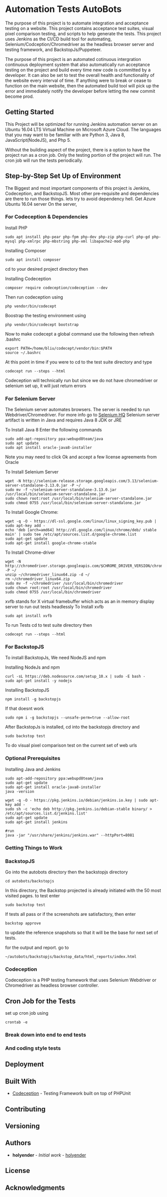 # Automation Tests AutoBots

The purpose of this project is to automate integration and acceptance testing on a website.  This project contains acceptance test suites, visual pixel comparison testing, and scripts to help generate the tests. This project uses Jenkins as the CI/CD build tool for automating, Selenium/Codception/Chromedriver as the headless browser server and testing framework, and BackstopJs/Puppeteer.

The purpose of this project is an automated cotinuous intergration continuous deployment system that also automatically run acceptance testing on the project and build every time new code is committed by a developer. It can also be set to test the overall health and functionality of the website every interval of time.  If anything were to break or cease to function on the main website, then the automated build tool will pick up the error and immediately notify the developer before letting the new commit become prod.

## Getting Started

This Project will be optimized for running Jenkins automation server on an Ubuntu 16.04 LTS Virtual Machine on Microsoft Azure Cloud. The languages that you may want to be familiar with are Python 3, Java 8, JavaScript(NodeJS), and Php 5.

Without the building aspect of the project, there is a option to have the project run as a cron job. Only the testing portion of the project will run. The cron job will run the tests periodically.

## Step-by-Step Set Up of Environment

The Biggest and most important components of this project is Jenkins, Codeception, and BackstopJS. Most other pre-requisite and dependencies are there to run those things. lets try to avoid dependency hell.
Get Azure Ubuntu 16.04 server
On the server,

### For Codeception & Dependencies

Install PHP

```
sudo apt install php-pear php-fpm php-dev php-zip php-curl php-gd php-mysql php-xmlrpc php-mbstring php-xml libapache2-mod-php
```

Installing Composer

```
sudo apt install composer
```


cd to your desired project directory then

Installing Codeception
```
composer require codeception/codeception --dev
```
Then run codeception using
```
php vendor/bin/codecept
```
Boostrap the testing environment using
```
php vendor/bin/codecept bootstrap
```
Now to make codecept a global command use the following then refresh .bashrc
```
export PATH=/home/bliu/codecept/vendor/bin:$PATH
source ~/.bashrc
```
At this point in time if you were to cd to the test suite directory and type
```
codecept run --steps --html
```
Codeception will technically run but since we do not have chromedriver or selenium set up, it will just return errors

### For Selenium Server

The Selenium server automates browsers. The server is needed to run Webdriver/Chromedriver. For more info go to [Selenium HQ](www.selemiumhq.org)
Selenium server artifact is written in Java and requires Java 8 JDK or JRE

To Install Java 8 Enter the following commands
```
sudo add-apt-repository ppa:webupd8team/java
sudo apt update
sudo apt install oracle-java8-installer
```
Note you may need to click Ok and accept a few license agreements from Oracle

To Install Selenium Server
```
wget -N http://selenium-release.storage.googleapis.com/3.13/selenium-server-standalone-3.13.0.jar -P ~/
sudo mv -f ~/selenium-server-standalone-3.13.0.jar /usr/local/bin/selenium-server-standalone.jar
sudo chown root:root /usr/local/bin/selenium-server-standalone.jar
sudo chmod 0755 /usr/local/bin/selenium-server-standalone.jar

```

To Install Google Chrome:
```
wget -q -O - https://dl-ssl.google.com/linux/linux_signing_key.pub | sudo apt-key add - 
echo 'deb [arch=amd64] http://dl.google.com/linux/chrome/deb/ stable main' | sudo tee /etc/apt/sources.list.d/google-chrome.list
sudo apt-get update 
sudo apt-get install google-chrome-stable
```

To Install Chrome-driver
```
wget -N http://chromedriver.storage.googleapis.com/$CHROME_DRIVER_VERSION/chromedriver_linux64.zip -P ~/
unzip ~/chromedriver_linux64.zip -d ~/
rm ~/chromedriver_linux64.zip
sudo mv -f ~/chromedriver /usr/local/bin/chromedriver
sudo chown root:root /usr/local/bin/chromedriver
sudo chmod 0755 /usr/local/bin/chromedriver
```

xvfb stands for X virtual framebuffer which acts as an in memory display server to run out tests headlessly
To Install xvfb
```
sudo apt install xvfb
```

To run Tests cd to test suite directory then
```
codecept run --steps --html
```

### For BackstopJS


To install BackstopJs, We need NodeJS and npm

Installing NodeJs and npm
```
curl -sL https://deb.nodesource.com/setup_10.x | sudo -E bash -
sudo apt-get install -y nodejs
```
Installing BackstopJS
```
npm install -g backstopjs
```
If that doesnt work
```
sudo npm i -g backstopjs --unsafe-perm=true --allow-root
```
After BackstopJs is installed, cd into the backstopjs directory and
```
sudo backstop test
```
To do visual pixel comparison test on the current set of web urls

### Optional Prerequisites 

Installing Java and Jenkins

```
sudo apt-add-repository ppa:webupd8team/java
sudo apt-get update
sudo apt-get install oracle-java8-installer
java -version
```

```
wget -q -O - https://pkg.jenkins.io/debian/jenkins.io.key | sudo apt-key add -
sudo sh -c 'echo deb http://pkg.jenkins.io/debian-stable binary/ > /etc/apt/sources.list.d/jenkins.list'
sudo apt-get update
sudo apt-get install jenkins

#run
java -jar "/usr/share/jenkins/jenkins.war" --httpPort=8081
```

### Getting Things to Work


### BackstopJS
Go into the autobots directory then the backstopjs directory
```
cd autobots/backstopjs
```
In this directory, the Backstop projected is already initiated with the 50 most visited pages. to test enter
```
sudo backstop test
```
If tests all pass or if the screenshots are satisfactory, then enter
```
backstop approve
```
to update the reference snapshots so that it will be the base for next set of tests.


for the output and report. go to 
```
~/autobots/backstopjs/backstop_data/html_reports/index.html
```

### Codeception
Codeception is a PHP testing framework that uses Selenium Webdriver or Chromedriver as headless browser controller.

## Cron Job for the Tests

set up cron job using
```
crontab -e
```


### Break down into end to end tests


### And coding style tests


## Deployment


## Built With

* [Codeception](https://codeception.com) - Testing Framework built on top of PHPUnit

## Contributing


## Versioning


## Authors

* **holyender** - *Initial work* - [holyender](https://github.com/holyender)

## License

## Acknowledgments
